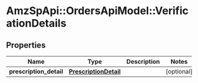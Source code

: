 # AmzSpApi::OrdersApiModel::VerificationDetails

## Properties
Name | Type | Description | Notes
------------ | ------------- | ------------- | -------------
**prescription_detail** | [**PrescriptionDetail**](PrescriptionDetail.md) |  | [optional] 

